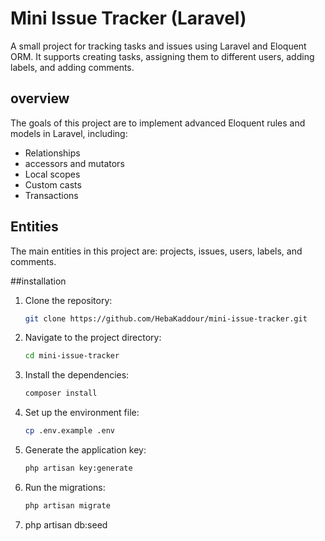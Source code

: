 # Mini Issue Tracker (Laravel)

A small project for tracking tasks and issues using Laravel and Eloquent ORM.
It supports creating tasks, assigning them to different users, adding labels, and adding comments.

## overview
The goals of this project are to implement advanced Eloquent rules and models in Laravel, including:

- Relationships
- accessors and mutators
- Local scopes
- Custom casts
- Transactions

## Entities
The main entities in this project are:
projects, issues, users, labels, and comments.

##installation
1. Clone the repository:
   ```bash
   git clone https://github.com/HebaKaddour/mini-issue-tracker.git
   ```
2. Navigate to the project directory:
   ```bash
   cd mini-issue-tracker
   ```
3. Install the dependencies:
   ```bash
   composer install
   ```
4. Set up the environment file:
   ```bash
   cp .env.example .env
   ```
5. Generate the application key:
   ```bash
   php artisan key:generate
   ```
6. Run the migrations:
   ```bash
   php artisan migrate
   ```
  7. php artisan db:seed
  